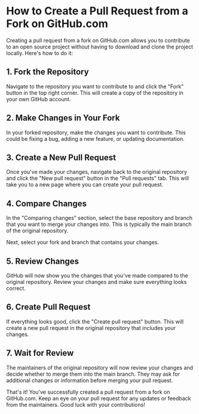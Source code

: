 # How to Create a Pull Request from a Fork on GitHub.com

Creating a pull request from a fork on GitHub.com allows you to contribute to an open source project without having to download and clone the project locally. Here's how to do it:

## 1. Fork the Repository

Navigate to the repository you want to contribute to and click the "Fork" button in the top right corner. This will create a copy of the repository in your own GitHub account.

## 2. Make Changes in Your Fork

In your forked repository, make the changes you want to contribute. This could be fixing a bug, adding a new feature, or updating documentation.

## 3. Create a New Pull Request

Once you've made your changes, navigate back to the original repository and click the "New pull request" button in the "Pull requests" tab. This will take you to a new page where you can create your pull request.

## 4. Compare Changes

In the "Comparing changes" section, select the base repository and branch that you want to merge your changes into. This is typically the main branch of the original repository.

Next, select your fork and branch that contains your changes.

## 5. Review Changes

GitHub will now show you the changes that you've made compared to the original repository. Review your changes and make sure everything looks correct.

## 6. Create Pull Request

If everything looks good, click the "Create pull request" button. This will create a new pull request in the original repository that includes your changes.

## 7. Wait for Review

The maintainers of the original repository will now review your changes and decide whether to merge them into the main branch. They may ask for additional changes or information before merging your pull request.

That's it! You've successfully created a pull request from a fork on GitHub.com. Keep an eye on your pull request for any updates or feedback from the maintainers. Good luck with your contributions!
